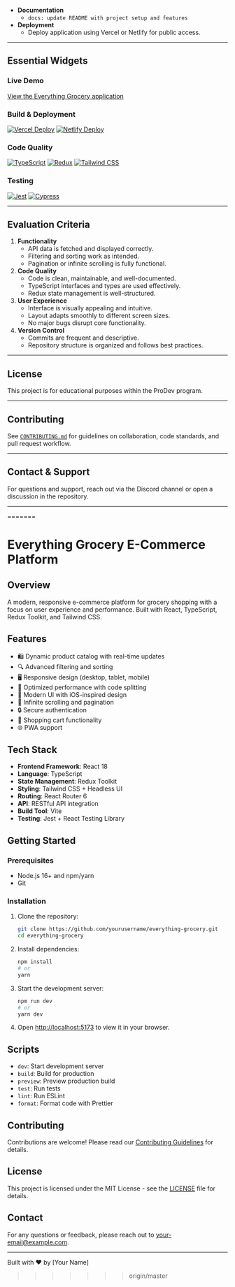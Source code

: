- **Documentation**
    - `docs: update README with project setup and features`
- **Deployment**
    - Deploy application using Vercel or Netlify for public access.

---

## Essential Widgets

### Live Demo
[View the Everything Grocery application](https://your-deployment-url.com)

### Build & Deployment
[![Vercel Deploy](https://vercel.com/button)](https://vercel.com/new/project?template=your-repo)
[![Netlify Deploy](https://www.netlify.com/img/deploy/button.svg)](https://app.netlify.com/start/deploy?repository=your-repo)

### Code Quality
[![TypeScript](https://img.shields.io/badge/types-TypeScript-blue.svg)](https://www.typescriptlang.org/)
[![Redux](https://img.shields.io/badge/state-Redux-764abc.svg)](https://redux.js.org/)
[![Tailwind CSS](https://img.shields.io/badge/style-TailwindCSS-38B2AC.svg)](https://tailwindcss.com/)

### Testing
[![Jest](https://img.shields.io/badge/tests-Jest-red.svg)](https://jestjs.io/)
[![Cypress](https://img.shields.io/badge/e2e-Cypress-17202C.svg)](https://www.cypress.io/)

---

## Evaluation Criteria

1. **Functionality**
    - API data is fetched and displayed correctly.
    - Filtering and sorting work as intended.
    - Pagination or infinite scrolling is fully functional.
2. **Code Quality**
    - Code is clean, maintainable, and well-documented.
    - TypeScript interfaces and types are used effectively.
    - Redux state management is well-structured.
3. **User Experience**
    - Interface is visually appealing and intuitive.
    - Layout adapts smoothly to different screen sizes.
    - No major bugs disrupt core functionality.
4. **Version Control**
    - Commits are frequent and descriptive.
    - Repository structure is organized and follows best practices.

---

## License

This project is for educational purposes within the ProDev program.

---

## Contributing

See [`CONTRIBUTING.md`](./CONTRIBUTING.md) for guidelines on collaboration, code standards, and pull request workflow.

---

## Contact & Support

For questions and support, reach out via the Discord channel or open a discussion in the repository.

---
=======
# Everything Grocery E-Commerce Platform

## Overview

A modern, responsive e-commerce platform for grocery shopping with a focus on user experience and performance. Built with React, TypeScript, Redux Toolkit, and Tailwind CSS.

## Features

- 🛍️ Dynamic product catalog with real-time updates
- 🔍 Advanced filtering and sorting
- 🖥️ Responsive design (desktop, tablet, mobile)
- 🚀 Optimized performance with code splitting
- 🎨 Modern UI with iOS-inspired design
- 🔄 Infinite scrolling and pagination
- 🔒 Secure authentication
- 🛒 Shopping cart functionality
- 🌐 PWA support

## Tech Stack

- **Frontend Framework**: React 18
- **Language**: TypeScript
- **State Management**: Redux Toolkit
- **Styling**: Tailwind CSS + Headless UI
- **Routing**: React Router 6
- **API**: RESTful API integration
- **Build Tool**: Vite
- **Testing**: Jest + React Testing Library

## Getting Started

### Prerequisites

- Node.js 16+ and npm/yarn
- Git

### Installation

1. Clone the repository:
   ```bash
   git clone https://github.com/yourusername/everything-grocery.git
   cd everything-grocery
   ```

2. Install dependencies:
   ```bash
   npm install
   # or
   yarn
   ```

3. Start the development server:
   ```bash
   npm run dev
   # or
   yarn dev
   ```

4. Open [http://localhost:5173](http://localhost:5173) to view it in your browser.

## Scripts

- `dev`: Start development server
- `build`: Build for production
- `preview`: Preview production build
- `test`: Run tests
- `lint`: Run ESLint
- `format`: Format code with Prettier

## Contributing

Contributions are welcome! Please read our [Contributing Guidelines](CONTRIBUTING.md) for details.

## License

This project is licensed under the MIT License - see the [LICENSE](LICENSE) file for details.

## Contact

For any questions or feedback, please reach out to [your-email@example.com](mailto:your-email@example.com).

---

Built with ❤️ by [Your Name]
>>>>>>> origin/master
